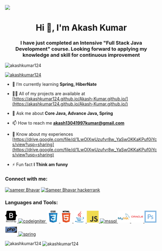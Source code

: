 <img  src="https://t4.ftcdn.net/jpg/02/78/37/47/360_F_278374738_ypRn0utOVnebuhmpSrDiwkzFsdqEm0aa.jpg">
<h1 align="center">Hi 👋, I'm Akash Kumar</h1>
<h3 align="center">I have just completed an Intensive "Full Stack Java Development" course. Looking forward to applying my knowledge and skill for continuous improvement</h3>

<p align="left"> <img src="https://komarev.com/ghpvc/?username=akashkumar124&label=Profile%20views&color=0e75b6&style=flat" alt="akashkumar124" /> </p>

<p align="left"> <a href="https://github.com/ryo-ma/github-profile-trophy"><img src="https://github-profile-trophy.vercel.app/?username=akashkumar124" alt="akashkumar124" /></a> </p>


- 🌱 I’m currently learning **Spring, HiberNate**


- 👨‍💻 All of my projects are available at [https://akashkumar124.github.io/Akash-Kumar.github.io/](https://akashkumar124.github.io/Akash-Kumar.github.io/)

- 💬 Ask me about **Core Java, Advance Java, Spring**

- 📫 How to reach me **akash13041997kumar@gmail.com**

- 📄 Know about my experiences [https://drive.google.com/file/d/1LwOIXwUzufvr8w_YaSwOKKaKPuf0iYcs/view?usp=sharing](https://drive.google.com/file/d/1LwOIXwUzufvr8w_YaSwOKKaKPuf0iYcs/view?usp=sharing)

- ⚡ Fun fact **I Think am funny**

<h3 align="left" margint-top="20px">Connect with me:</h3>
<p align="left">
<a href="https://www.linkedin.com/in/akash-sharma-84743a205/" target="blank"><img align="center" src="https://raw.githubusercontent.com/rahuldkjain/github-profile-readme-generator/master/src/images/icons/Social/linked-in-alt.svg" alt="sameer Bhavar" height="30" width="40" /></a>
<a href="https://www.hackerrank.com/singhsourabh7575"=1" target="blank"><img align="center" src="https://raw.githubusercontent.com/rahuldkjain/github-profile-readme-generator/master/src/images/icons/Social/hackerrank.svg" alt="Sameer Bhavar hackerrank" height="30" width="40" /></a>
</p>

<h3 align="left">Languages and Tools:</h3>
<p align="left"> <a href="https://getbootstrap.com" target="_blank" rel="noreferrer"> <img src="https://raw.githubusercontent.com/devicons/devicon/master/icons/bootstrap/bootstrap-plain-wordmark.svg" alt="bootstrap" width="40" height="40"/> </a> <a href="https://codeigniter.com" target="_blank" rel="noreferrer"> <img src="https://cdn.worldvectorlogo.com/logos/codeigniter.svg" alt="codeigniter" width="40" height="40"/> </a> <a href="https://www.w3schools.com/css/" target="_blank" rel="noreferrer"> <img src="https://raw.githubusercontent.com/devicons/devicon/master/icons/css3/css3-original-wordmark.svg" alt="css3" width="40" height="40"/> </a> <a href="https://www.w3.org/html/" target="_blank" rel="noreferrer"> <img src="https://raw.githubusercontent.com/devicons/devicon/master/icons/html5/html5-original-wordmark.svg" alt="html5" width="40" height="40"/> </a> <a href="https://www.java.com" target="_blank" rel="noreferrer"> <img src="https://raw.githubusercontent.com/devicons/devicon/master/icons/java/java-original.svg" alt="java" width="40" height="40"/> </a> <a href="https://developer.mozilla.org/en-US/docs/Web/JavaScript" target="_blank" rel="noreferrer"> <img src="https://raw.githubusercontent.com/devicons/devicon/master/icons/javascript/javascript-original.svg" alt="javascript" width="40" height="40"/> </a> <a href="https://www.microsoft.com/en-us/sql-server" target="_blank" rel="noreferrer"> <img src="https://www.svgrepo.com/show/303229/microsoft-sql-server-logo.svg" alt="mssql" width="40" height="40"/> </a> <a href="https://www.mysql.com/" target="_blank" rel="noreferrer"> <img src="https://raw.githubusercontent.com/devicons/devicon/master/icons/mysql/mysql-original-wordmark.svg" alt="mysql" width="40" height="40"/> </a> <a href="https://www.oracle.com/" target="_blank" rel="noreferrer"> <img src="https://raw.githubusercontent.com/devicons/devicon/master/icons/oracle/oracle-original.svg" alt="oracle" width="40" height="40"/> </a> <a href="https://www.photoshop.com/en" target="_blank" rel="noreferrer"> <img src="https://raw.githubusercontent.com/devicons/devicon/master/icons/photoshop/photoshop-line.svg" alt="photoshop" width="40" height="40"/> </a> <a href="https://www.php.net" target="_blank" rel="noreferrer"> <img src="https://raw.githubusercontent.com/devicons/devicon/master/icons/php/php-original.svg" alt="php" width="40" height="40"/> </a> <a href="https://spring.io/" target="_blank" rel="noreferrer"> <img src="https://www.vectorlogo.zone/logos/springio/springio-icon.svg" alt="spring" width="40" height="40"/> </a> </p>

<p><img align="left" src="https://github-readme-stats.vercel.app/api/top-langs?username=akashkumar124&show_icons=true&locale=en&layout=compact" alt="akashkumar124" /></p>

<p>&nbsp;<img align="center" src="https://github-readme-stats.vercel.app/api?username=akashkumar124&show_icons=true&locale=en" alt="akashkumar124" /></p>
